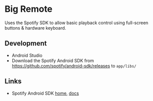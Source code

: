 # Big Remote

Uses the Spotify SDK to allow basic playback control using full-screen buttons & hardware keyboard.

## Development

 - Android Studio
 - Download the Spotify Android SDK from https://github.com/spotify/android-sdk/releases to
   `app/libs/`

## Links

 - Spotify Android SDK [home](https://developer.spotify.com/documentation/android/),
   [docs](https://spotify.github.io/android-sdk/app-remote-lib/docs/index.html)

